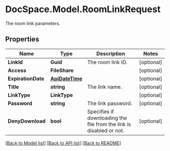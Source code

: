 # DocSpace.Model.RoomLinkRequest
The room link parameters.

## Properties

Name | Type | Description | Notes
------------ | ------------- | ------------- | -------------
**LinkId** | **Guid** | The room link ID. | [optional] 
**Access** | **FileShare** |  | [optional] 
**ExpirationDate** | [**ApiDateTime**](.md) |  | [optional] 
**Title** | **string** | The link name. | [optional] 
**LinkType** | **LinkType** |  | [optional] 
**Password** | **string** | The link password. | [optional] 
**DenyDownload** | **bool** | Specifies if downloading the file from the link is disabled or not. | [optional] 

[[Back to Model list]](../README.md#documentation-for-models) [[Back to API list]](../README.md#documentation-for-api-endpoints) [[Back to README]](../README.md)

